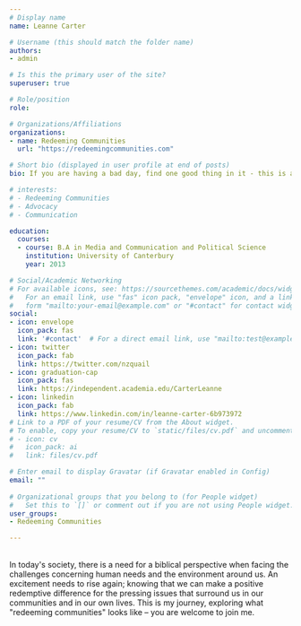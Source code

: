 ```yaml
---
# Display name
name: Leanne Carter

# Username (this should match the folder name)
authors:
- admin

# Is this the primary user of the site?
superuser: true

# Role/position
role: 

# Organizations/Affiliations
organizations:
- name: Redeeming Communities
  url: "https://redeemingcommunities.com"

# Short bio (displayed in user profile at end of posts)
bio: If you are having a bad day, find one good thing in it - this is a redemptive mindset.

# interests:
# - Redeeming Communities
# - Advocacy
# - Communication

education:
  courses:
  - course: B.A in Media and Communication and Political Science
    institution: University of Canterbury
    year: 2013

# Social/Academic Networking
# For available icons, see: https://sourcethemes.com/academic/docs/widgets/#icons
#   For an email link, use "fas" icon pack, "envelope" icon, and a link in the
#   form "mailto:your-email@example.com" or "#contact" for contact widget.
social:
- icon: envelope
  icon_pack: fas
  link: '#contact'  # For a direct email link, use "mailto:test@example.org".
- icon: twitter
  icon_pack: fab
  link: https://twitter.com/nzquail
- icon: graduation-cap
  icon_pack: fas
  link: https://independent.academia.edu/CarterLeanne
- icon: linkedin
  icon_pack: fab
  link: https://www.linkedin.com/in/leanne-carter-6b973972
# Link to a PDF of your resume/CV from the About widget.
# To enable, copy your resume/CV to `static/files/cv.pdf` and uncomment the lines below.  
# - icon: cv
#   icon_pack: ai
#   link: files/cv.pdf

# Enter email to display Gravatar (if Gravatar enabled in Config)
email: ""
  
# Organizational groups that you belong to (for People widget)
#   Set this to `[]` or comment out if you are not using People widget.  
user_groups:
- Redeeming Communities

---
```


<br>
<div class="card-simple">
  <div class="article-style">
    In today's society, there is a need for a biblical perspective when facing the challenges concerning human needs and the environment around us. An excitement needs to rise again; knowing that we can make a positive redemptive difference for the pressing issues that surround us in our communities and in our own lives. This is my journey, exploring what "redeeming communities" looks like – you are welcome to join me.
  </div>
</div>  
